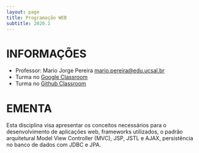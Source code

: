 ```yaml
---
layout: page
title: Programação WEB
subtitle: 2020.1
---
```


# INFORMAÇÕES

- Professor: Mario Jorge Pereira <mario.pereira@edu.ucsal.br>
- Turma no [Google Classroom](https://classroom.google.com/)
- Turma no [Github Classroom](https://classroom.github.com/)

# EMENTA
Esta disciplina visa apresentar os conceitos necessários para o desenvolvimento de aplicações web, frameworks utilizados, o padrão arquitetural Model View Controller (MVC), JSP, JSTL e AJAX, persistência no banco de dados com JDBC e JPA.



